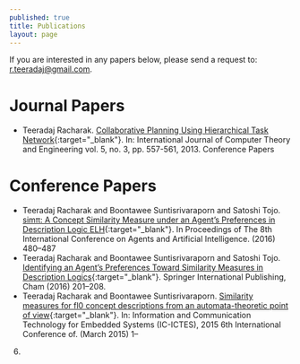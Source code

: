```yaml
---
published: true
title: Publications 
layout: page
---
```

If you are interested in any papers below, please send a request to: <r.teeradaj@gmail.com>.

Journal Papers
====================

*   Teeradaj Racharak. [Collaborative Planning Using Hierarchical Task Network](http://www.ijcte.org/index.php?m=content&c=index&a=show&catid=49&id=866){:target="_blank"}. 
In: International Journal of Computer Theory and Engineering vol. 5, no. 3, pp. 557-561, 2013. Conference Papers

Conference Papers
====================

*   Teeradaj Racharak and Boontawee Suntisrivaraporn and Satoshi Tojo. [simπ: A Concept Similarity
Measure under an Agent’s Preferences in Description Logic ELH](http://www.scitepress.org/DigitalLibrary/PublicationsDetail.aspx?ID=3RqLc2P0Eiw=&t=1){:target="_blank"}. In Proceedings of The 8th
International Conference on Agents and Artificial Intelligence. (2016) 480–487
*   Teeradaj Racharak and Boontawee Suntisrivaraporn and Satoshi Tojo. [Identifying an Agent’s
Preferences Toward Similarity Measures in Description Logics](http://link.springer.com/chapter/10.1007%2F978-3-319-31676-5_14){:target="_blank"}. Springer International Publishing,
Cham (2016) 201–208.
*   Teeradaj Racharak and Boontawee Suntisrivaraporn. [Similarity measures for fl0 concept
descriptions from an automata-theoretic point of view](http://ieeexplore.ieee.org/xpl/articleDetails.jsp?arnumber=7110811&newsearch=true&queryText=Teeradaj%20Racharak%20){:target="_blank"}. In: Information and Communication
Technology for Embedded Systems (IC-ICTES), 2015 6th International Conference of. (March 2015) 1–
6.
